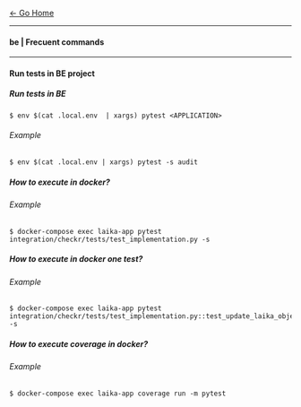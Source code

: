 [&#8592; Go Home](../README.md)

---

#### be | Frecuent commands

---

#### Run tests in BE project

##### Run tests in BE
```
$ env $(cat .local.env  | xargs) pytest <APPLICATION>
```

###### Example
```
$ env $(cat .local.env | xargs) pytest -s audit
```

##### How to execute in docker?

###### Example
```
$ docker-compose exec laika-app pytest integration/checkr/tests/test_implementation.py -s
```

##### How to execute in docker one test?

###### Example
```
$ docker-compose exec laika-app pytest integration/checkr/tests/test_implementation.py::test_update_laika_objects_with_checkr_data_invitation_complete -s
```
#####  How to execute coverage in docker?
###### Example
```
$ docker-compose exec laika-app coverage run -m pytest
```
